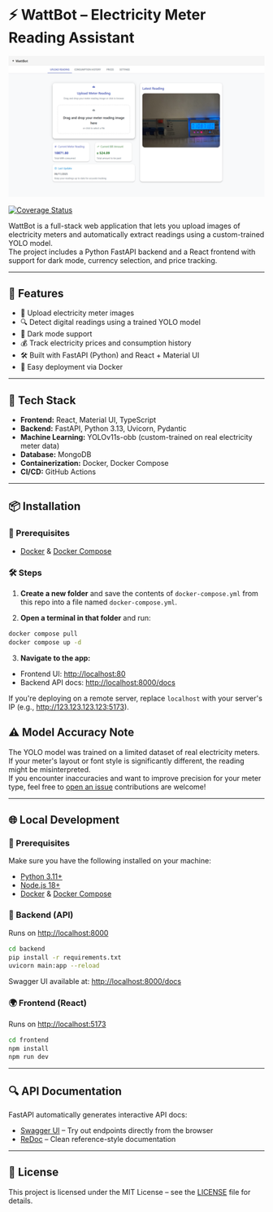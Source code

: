 # ⚡️ WattBot – Electricity Meter Reading Assistant

![Upload UI](screenshots/upload-ui.png)

[![Coverage Status](https://coveralls.io/repos/github/NirKli/WattBot/badge.svg?branch=main)](https://coveralls.io/github/NirKli/WattBot?branch=main)

WattBot is a full-stack web application that lets you upload images of electricity meters and automatically extract
readings using a custom-trained YOLO model.  
The project includes a Python FastAPI backend and a React frontend with support for dark mode, currency selection, and
price tracking.

---

## 🚀 Features

- 📸 Upload electricity meter images
- 🔍 Detect digital readings using a trained YOLO model
- 🌙 Dark mode support
- 💰 Track electricity prices and consumption history
- 🛠 Built with FastAPI (Python) and React + Material UI
- 🐳 Easy deployment via Docker

---

## 🧠 Tech Stack

- **Frontend:** React, Material UI, TypeScript
- **Backend:** FastAPI, Python 3.13, Uvicorn, Pydantic
- **Machine Learning:** YOLOv11s-obb (custom-trained on real electricity meter data)
- **Database:** MongoDB
- **Containerization:** Docker, Docker Compose
- **CI/CD:** GitHub Actions

---

## 📦 Installation

### 🔧 Prerequisites
- [Docker](https://www.docker.com/) & [Docker Compose](https://docs.docker.com/compose/install/)

### 🛠️ Steps

1. **Create a new folder** and save the contents of `docker-compose.yml` from this repo into a file named
   `docker-compose.yml`.

2. **Open a terminal in that folder** and run:

```bash
docker compose pull
docker compose up -d
```

3. **Navigate to the app:**

- Frontend UI: [http://localhost:80](http://localhost:80)
- Backend API docs: [http://localhost:8000/docs](http://localhost:8000/docs)

If you're deploying on a remote server, replace `localhost` with your server's IP (e.g., http://123.123.123.123:5173).


## ⚠️ Model Accuracy Note

The YOLO model was trained on a limited dataset of real electricity meters. If your meter's layout or font style is significantly different, the reading might be misinterpreted.  
If you encounter inaccuracies and want to improve precision for your meter type, feel free to [open an issue](https://github.com/NirKli/WattBot/issues) contributions are welcome!

---

## 🌐 Local Development

### 🔧 Prerequisites

Make sure you have the following installed on your machine:

- [Python 3.11+](https://www.python.org/downloads/)
- [Node.js 18+](https://nodejs.org/)
- [Docker](https://www.docker.com/) & [Docker Compose](https://docs.docker.com/compose/)

### 🧠 Backend (API)

Runs on [http://localhost:8000](http://localhost:8000)

```bash
cd backend
pip install -r requirements.txt
uvicorn main:app --reload
```

Swagger UI available at: [http://localhost:8000/docs](http://localhost:8000/docs)

### 🌍 Frontend (React)

Runs on [http://localhost:5173](http://localhost:5173)

```bash
cd frontend
npm install
npm run dev
```

---

## 🔍 API Documentation

FastAPI automatically generates interactive API docs:

- [Swagger UI](http://localhost:8000/docs) – Try out endpoints directly from the browser
- [ReDoc](http://localhost:8000/redoc) – Clean reference-style documentation

---

## 📄 License

This project is licensed under the MIT License – see the [LICENSE](./LICENSE) file for details.
